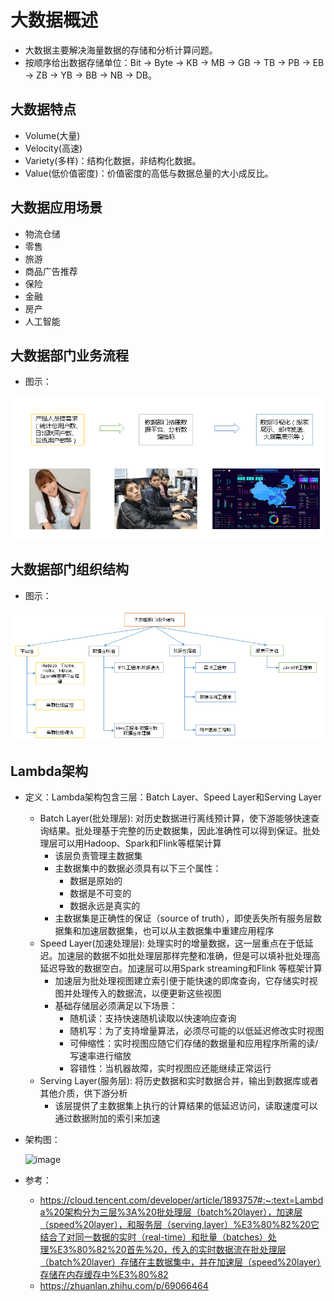 # 大数据概述

  - 大数据主要解决海量数据的存储和分析计算问题。
  - 按顺序给出数据存储单位：Bit -> Byte -> KB -> MB -> GB -> TB -> PB -> EB -> ZB -> YB -> BB -> NB -> DB。
  
## 大数据特点

  - Volume(大量)
  - Velocity(高速)
  - Variety(多样)：结构化数据，非结构化数据。
  - Value(低价值密度)：价值密度的高低与数据总量的大小成反比。
  
## 大数据应用场景

  - 物流仓储
  - 零售
  - 旅游
  - 商品广告推荐
  - 保险
  - 金融
  - 房产
  - 人工智能
  
## 大数据部门业务流程

  - 图示：
  
  ![大数据部门业务流程](./图片/大数据部门业务流程.PNG)
  
## 大数据部门组织结构

  - 图示：
  
  ![大数据部门组织结构](./图片/大数据部门组织结构.PNG)
  
## Lambda架构

  - 定义：Lambda架构包含三层：Batch Layer、Speed Layer和Serving Layer
    - Batch Layer(批处理层): 对历史数据进行离线预计算，使下游能够快速查询结果。批处理基于完整的历史数据集，因此准确性可以得到保证。批处理层可以用Hadoop、Spark和Flink等框架计算
      - 该层负责管理主数据集
      - 主数据集中的数据必须具有以下三个属性：
        - 数据是原始的
        - 数据是不可变的
        - 数据永远是真实的
      - 主数据集是正确性的保证（source of truth），即使丢失所有服务层数据集和加速层数据集，也可以从主数据集中重建应用程序
    - Speed Layer(加速处理层): 处理实时的增量数据，这一层重点在于低延迟。加速层的数据不如批处理层那样完整和准确，但是可以填补批处理高延迟导致的数据空白。加速层可以用Spark streaming和Flink 等框架计算
      - 加速层为批处理视图建立索引便于能快速的即席查询，它存储实时视图并处理传入的数据流，以便更新这些视图
      - 基础存储层必须满足以下场景：
        - 随机读：支持快速随机读取以快速响应查询
        - 随机写：为了支持增量算法，必须尽可能的以低延迟修改实时视图
        - 可伸缩性：实时视图应随它们存储的数据量和应用程序所需的读/写速率进行缩放
        - 容错性：当机器故障，实时视图应还能继续正常运行
    - Serving Layer(服务层): 将历史数据和实时数据合并，输出到数据库或者其他介质，供下游分析
      - 该层提供了主数据集上执行的计算结果的低延迟访问，读取速度可以通过数据附加的索引来加速
  - 架构图：
    
    <img width="685" alt="image" src="https://user-images.githubusercontent.com/46510621/156531194-b53b3ad5-133e-4eaf-a75e-7e678eb4bd0b.png">
    
  - 参考：
    - https://cloud.tencent.com/developer/article/1893757#:~:text=Lambda%20架构分为三层%3A%20批处理层（batch%20layer），加速层（speed%20layer），和服务层（serving,layer）%E3%80%82%20它结合了对同一数据的实时（real-time）和批量（batches）处理%E3%80%82%20首先%20，传入的实时数据流在批处理层（batch%20layer）存储在主数据集中，并在加速层（speed%20layer）存储在内存缓存中%E3%80%82
    - https://zhuanlan.zhihu.com/p/69066464

  
  
  
  
